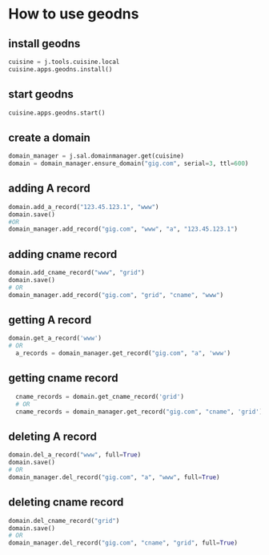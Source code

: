 # How to use geodns

## install geodns
```python
cuisine = j.tools.cuisine.local
cuisine.apps.geodns.install()
```
## start geodns
```python
cuisine.apps.geodns.start()
```

## create a domain

```python
domain_manager = j.sal.domainmanager.get(cuisine)
domain = domain_manager.ensure_domain("gig.com", serial=3, ttl=600)
```
## adding **A** record


```python
domain.add_a_record("123.45.123.1", "www")
domain.save()
#OR
domain_manager.add_record("gig.com", "www", "a", "123.45.123.1")
```


## adding **cname** record
```python
domain.add_cname_record("www", "grid")
domain.save()
# OR
domain_manager.add_record("gig.com", "grid", "cname", "www")
```

## getting **A** record
```python
domain.get_a_record('www')
# OR
  a_records = domain_manager.get_record("gig.com", "a", 'www')
```

## getting **cname** record
```python
  cname_records = domain.get_cname_record('grid')
  # OR
  cname_records = domain_manager.get_record("gig.com", "cname", 'grid')
```
## deleting **A** record
```python
domain.del_a_record("www", full=True)
domain.save()
# OR
domain_manager.del_record("gig.com", "a", "www", full=True)
```

## deleting **cname** record
```python
domain.del_cname_record("grid")
domain.save()
# OR
domain_manager.del_record("gig.com", "cname", "grid", full=True)
```
